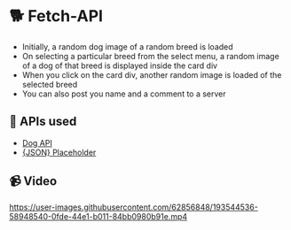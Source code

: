 # 🐕 Fetch-API
- Initially, a random dog image of a random breed is loaded
- On selecting a particular breed from the select menu, a random image of a dog of that breed is displayed inside the card div
- When you click on the card div, another random image is loaded of the selected breed
- You can also post you name and a comment to a server

## 🚀 APIs used
- [Dog API](https://dog.ceo/dog-api/)
- [{JSON} Placeholder](https://jsonplaceholder.typicode.com/)

## 📹 Video
https://user-images.githubusercontent.com/62856848/193544536-58948540-0fde-44e1-b011-84bb0980b91e.mp4
